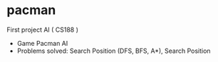 # pacman
First project AI ( CS188 )
- Game Pacman AI
- Problems solved: Search Position (DFS, BFS, A*), Search Position
